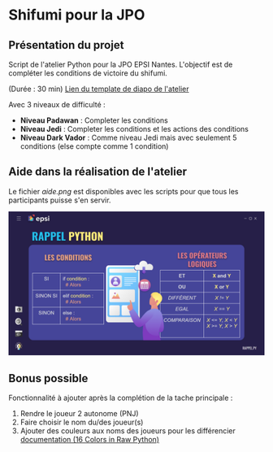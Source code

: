 # Shifumi pour la JPO

## Présentation du projet

Script de l'atelier Python pour la JPO EPSI Nantes. 
L'objectif est de compléter les conditions de victoire du shifumi.

(Durée : 30 min)
[Lien du template de diapo de l'atelier](https://docs.google.com/presentation/d/11WMAlkuY-EaasJS3OAQxBNtRtPIiSXcbwbYN2b9HRKc/edit?usp=sharing)

Avec 3 niveaux de difficulté :
- **Niveau Padawan** : Completer les conditions 
- **Niveau Jedi** : Completer les conditions et les actions des conditions
- **Niveau Dark Vador** : Comme niveau Jedi mais avec seulement 5 conditions (else compte comme 1 condition)

## Aide dans la réalisation de l'atelier

Le fichier *aide.png* est disponibles avec les scripts pour que tous les participants puisse s'en servir.

![rappel des condition en python](aide.png)

## Bonus possible

Fonctionnalité à ajouter après la complétion de la tache principale :
1. Rendre le joueur 2 autonome (PNJ)
2. Faire choisir le nom du/des joueur(s)
3. Ajouter des couleurs aux noms des joueurs pour les différencier [documentation (16 Colors in Raw Python)](https://stackabuse.com/how-to-print-colored-text-in-python/#16colorsinrawpython)
